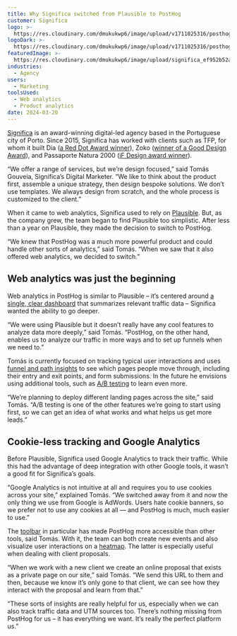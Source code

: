 ```yaml
---
title: Why Significa switched from Plausible to PostHog
customer: Significa
logo: >-
  https://res.cloudinary.com/dmukukwp6/image/upload/v1711025316/posthog.com/contents/images/customers/significa/wordmark.png
logoDark: >-
  https://res.cloudinary.com/dmukukwp6/image/upload/v1711025316/posthog.com/contents/images/customers/significa/wordmark.png
featuredImage: >-
  https://res.cloudinary.com/dmukukwp6/image/upload/significa_ef952b52a3.png
industries:
  - Agency
users:
  - Marketing
toolsUsed:
  - Web analytics
  - Product analytics
date: 2024-03-20
---
```


[Significa](https://significa.co/) is an award-winning digital-led agency based in the Portuguese city of Porto. Since 2015, Significa has worked with clients such as TFP, for whom it built Dia ([a Red Dot Award winner](https://significa.co/projects/dia)), Zoko ([winner of a Good Design Award](https://significa.co/projects/zoko)), and Passaporte Natura 2000 ([iF Design award winner](https://significa.co/projects/passaporte-natura)).

“We offer a range of services, but we’re design focused,” said Tomás Gouveia, Significa’s Digital Marketer. “We like to think about the product first, assemble a unique strategy, then design bespoke solutions. We don’t use templates. We always design from scratch, and the whole process is customized to the client.”

When it came to web analytics, Significa used to rely on [Plausible](/blog/posthog-vs-plausible). But, as the company grew, the team began to find Plausible too simplistic. After less than a year on Plausible, they made the decision to switch to PostHog. 

“We knew that PostHog was a much more powerful product and could handle other sorts of analytics,” said Tomás. “When we saw that it also offered web analytics, we decided to switch.”

## Web analytics was just the beginning

Web analytics in PostHog is similar to Plausible – it’s centered around [a single, clear dashboard](/docs/web-analytics/dashboard) that summarizes relevant traffic data – Significa wanted the ability to go deeper.

“We were using Plausible but it doesn’t really have any cool features to analyze data more deeply,” said Tomás. “PostHog, on the other hand, enables us to analyze our traffic in more ways and to set up funnels when we need to.”

Tomás is currently focused on tracking typical user interactions and uses [funnel and path insights](/product-analytics) to see which pages people move through, including their entry and exit points, and form submissions. In the future he envisions using additional tools, such as [A/B testing](/experiments) to learn even more. 

“We’re planning to deploy different landing pages across the site,” said Tomás. “A/B testing is one of the other features we’re going to start using first, so we can get an idea of what works and what helps us get more leads.”

<BorderWrapper>
<Quote
    imageSource="/images/james.png"
    size="md"
    name="Me, James Hawkins"
    title="CEO of PostHog"
    quote={`“I'm an idiot. My team is smart. I should listen to them more.”`}
/>
</BorderWrapper>

## Cookie-less tracking and Google Analytics 

Before Plausible, Significa used Google Analytics to track their traffic. While this had the advantage of deep integration with other Google tools, it wasn’t a good fit for Significa’s goals. 

“Google Analytics is not intuitive at all and requires you to use cookies across your site,” explained Tomás. “We switched away from it and now the only thing we use from Google is AdWords. Users hate cookie banners, so we prefer not to use any cookies at all — and PostHog is much, much easier to use.”

The [toolbar](/docs/toolbar) in particular has made PostHog more accessible than other tools, said Tomás. With it, the team can both create new events and also visualize user interactions on a [heatmap](/docs/toolbar/heatmaps). The latter is especially useful when dealing with client proposals. 

“When we work with a new client we create an online proposal that exists as a private page on our site,” said Tomás. “We send this URL to them and then, because we know it’s only gone to that client, we can see how they interact with the proposal and learn from that.”

“These sorts of insights are really helpful for us, especially when we can also track traffic data and UTM sources too. There’s nothing missing from PostHog for us – it has everything we want. It’s really the perfect platform us.”